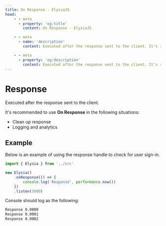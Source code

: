 ```yaml
---
title: On Response - ElysiaJS
head:
    - - meta
      - property: 'og:title'
        content: On Response - ElysiaJS

    - - meta
      - name: 'description'
        content: Executed after the response sent to the client. It's recommended to use **On Response** in the following situations. Clean up response. Logging and analytics.

    - - meta
      - property: 'og:description'
        content: Executed after the response sent to the client. It's recommended to use **On Response** in the following situations. Clean up response. Logging and analytics.
---
```


# Response
Executed after the response sent to the client.

It's recommended to use **On Response** in the following situations:
- Clean up response
- Logging and analytics

## Example
Below is an example of using the response handle to check for user sign-in.

```typescript
import { Elysia } from '../src'

new Elysia()
	.onResponse(() => {
		console.log('Response', performance.now())
	})
	.listen(3000)
```

Console should log as the following:

```bash
Response 0.0000
Response 0.0001
Response 0.0002
```

